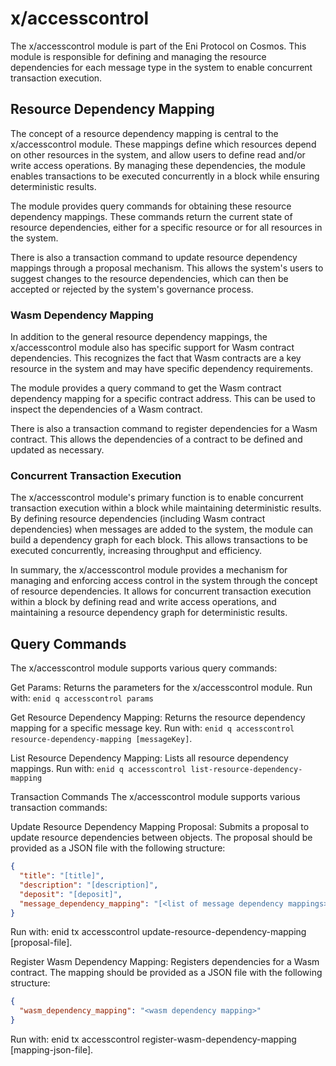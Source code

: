 # x/accesscontrol

The x/accesscontrol module is part of the Eni Protocol on Cosmos. This module is responsible for defining and managing the resource dependencies for each message type in the system to enable concurrent transaction execution.

## Resource Dependency Mapping

The concept of a resource dependency mapping is central to the x/accesscontrol module. These mappings define which resources depend on other resources in the system, and allow users to define read and/or write access operations. By managing these dependencies, the module enables transactions to be executed concurrently in a block while ensuring deterministic results.

The module provides query commands for obtaining these resource dependency mappings. These commands return the current state of resource dependencies, either for a specific resource or for all resources in the system.

There is also a transaction command to update resource dependency mappings through a proposal mechanism. This allows the system's users to suggest changes to the resource dependencies, which can then be accepted or rejected by the system's governance process.

### Wasm Dependency Mapping

In addition to the general resource dependency mappings, the x/accesscontrol module also has specific support for Wasm contract dependencies. This recognizes the fact that Wasm contracts are a key resource in the system and may have specific dependency requirements.

The module provides a query command to get the Wasm contract dependency mapping for a specific contract address. This can be used to inspect the dependencies of a Wasm contract.

There is also a transaction command to register dependencies for a Wasm contract. This allows the dependencies of a contract to be defined and updated as necessary.

### Concurrent Transaction Execution

The x/accesscontrol module's primary function is to enable concurrent transaction execution within a block while maintaining deterministic results. By defining resource dependencies (including Wasm contract dependencies) when messages are added to the system, the module can build a dependency graph for each block. This allows transactions to be executed concurrently, increasing throughput and efficiency.

In summary, the x/accesscontrol module provides a mechanism for managing and enforcing access control in the system through the concept of resource dependencies. It allows for concurrent transaction execution within a block by defining read and write access operations, and maintaining a resource dependency graph for deterministic results.

## Query Commands

The x/accesscontrol module supports various query commands:

Get Params: Returns the parameters for the x/accesscontrol module. Run with: `enid q accesscontrol params`

Get Resource Dependency Mapping: Returns the resource dependency mapping for a specific message key. Run with: `enid q accesscontrol resource-dependency-mapping [messageKey]`.

List Resource Dependency Mapping: Lists all resource dependency mappings. Run with: `enid q accesscontrol list-resource-dependency-mapping `

Transaction Commands
The x/accesscontrol module supports various transaction commands:

Update Resource Dependency Mapping Proposal: Submits a proposal to update resource dependencies between objects. The proposal should be provided as a JSON file with the following structure:

```json
{
  "title": "[title]",
  "description": "[description]",
  "deposit": "[deposit]",
  "message_dependency_mapping": "[<list of message dependency mappings>]"
}
```

Run with: enid tx accesscontrol update-resource-dependency-mapping [proposal-file].

Register Wasm Dependency Mapping: Registers dependencies for a Wasm contract. The mapping should be provided as a JSON file with the following structure:

```json
{
  "wasm_dependency_mapping": "<wasm dependency mapping>"
}
```

Run with: enid tx accesscontrol register-wasm-dependency-mapping [mapping-json-file].
